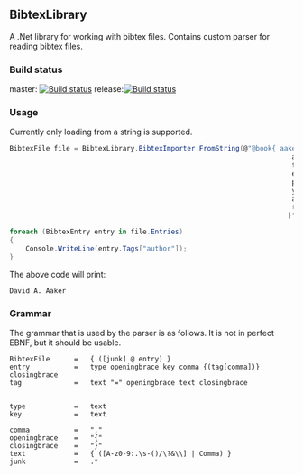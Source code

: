 ## BibtexLibrary
A .Net library for working with bibtex files. Contains custom parser for reading bibtex files.

### Build status

master: [![Build status](https://ci.appveyor.com/api/projects/status/25texnbx5r6g4wi1/branch/master?svg=true)](https://ci.appveyor.com/project/MaikelH/bibtexlibrary/branch/master)
release:[![Build status](https://ci.appveyor.com/api/projects/status/3elfat52waky5yah/branch/release?svg=true)](https://ci.appveyor.com/project/MaikelH/bibtexlibrary-flgmq/branch/release)


### Usage

Currently only loading from a string is supported.

```C#
BibtexFile file = BibtexLibrary.BibtexImporter.FromString(@"@book{ aaker:1981a,
                                                                      author = {David A. Aaker},
                                                                      title = {Multivariate Analysis in Marketing},
                                                                      edition = {2},
                                                                      publisher = {The Scientific Press},
                                                                      year = {1981},
                                                                      address = {Palo Alto},
                                                                      topic = {multivariate-statistics;market-research;}
                                                                     }");

foreach (BibtexEntry entry in file.Entries)
{
    Console.WriteLine(entry.Tags["author"]);
}
```

The above code will print:
```
David A. Aaker
```


### Grammar

The grammar that is used by the parser is as follows. It is not in perfect EBNF, but it should be usable.

```
BibtexFile 		= 	{ ([junk] @ entry) }
entry 			=	type openingbrace key comma {(tag[comma])} closingbrace 
tag				= 	text "=" openingbrace text closingbrace


type			=	text
key				= 	text

comma 			=	","
openingbrace	=	"{"
closingbrace	=	"}"
text			= 	{ ([A-z0-9:.\s-()/\?&\\] | Comma) }
junk			=   .*
```
